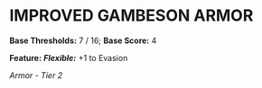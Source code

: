 ﻿---
tags:
  - Item
  - Armor
name: IMPROVED GAMBESON ARMOR
base_thresholds: '7 / 16'
base_score: '4'
feat_name: 'Flexible'
feat_text: '+1 to Evasion'
tier: 2
---

# IMPROVED GAMBESON ARMOR

**Base Thresholds:** 7 / 16; **Base Score:** 4

**Feature:** ***Flexible:*** +1 to Evasion

*Armor - Tier 2*
